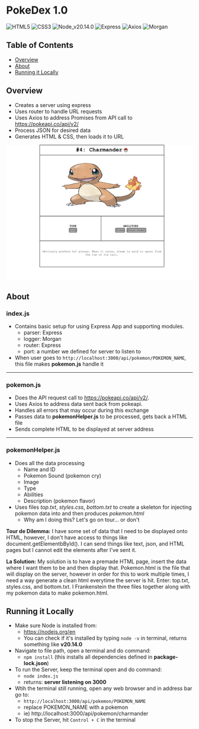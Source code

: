 # PokeDex 1.0
![HTML5](https://img.shields.io/badge/HTML5-%23E34F26?logo=html5&logoColor=white)
![CSS3](https://img.shields.io/badge/CSS3-%231572B6?logo=css3&logoColor=white)
![Node_v20.14.0](https://img.shields.io/badge/Node_v20.14.0-green?logo=node.js&logoColor=white)
![Express](https://img.shields.io/badge/Express-%23404d59?logo=express&logoColor=%2361DAFB)
![Axios](https://img.shields.io/badge/Axios-purple?logo=axios)
![Morgan](https://img.shields.io/badge/Morgan-blue)


## Table of Contents
- [Overview](#Overview)
- [About](#About)
- [Running it Locally](#Running-it-Locally)

## Overview
- Creates a server using express
- Uses router to handle URL requests
- Uses Axios to address Promises from API call to https://pokeapi.co/api/v2/ 
- Process JSON for desired data 
- Generates HTML & CSS, then loads it to URL

![preview.png](https://raw.githubusercontent.com/dongaCS/pokedex/main/v1-html/preview.png)
  
## About
### index.js
- Contains basic setup for using Express App and supporting modules.
  - parser: Express
  - logger: Morgan
  - router: Express
  - port: a number we defined for server to listen to 
- When user goes to `http://localhost:3000/api/pokemon/POKEMON_NAME`, this file makes **pokemon.js** handle it

---
### pokemon.js
- Does the API request call to https://pokeapi.co/api/v2/. 
- Uses Axios to address data sent back from pokeapi. 
- Handles all errors that may occur during this exchange
- Passes data to **pokemonHelper.js** to be processed, gets back a HTML file
- Sends complete HTML to be displayed at server address

---
### pokemonHelper.js
- Does all the data processing
  - Name and ID
  - Pokemon Sound (pokemon cry)
  - Image
  - Type
  - Abilities 
  - Description (pokemon flavor)
- Uses files *top.txt*, *styles.css*, *bottom.txt* to create a skeleton for injecting pokemon data into and then produces *pokemon.html*
  - Why am I doing this? Let's go on tour... or don't

**Tour de Dilemma:** 
I have some set of data that I need to be displayed onto HTML, however, I don't have access to things like document.getElementbById(). I can send things like text, json, and HTML pages but I cannot edit the elements after I've sent it.

**La Solution:**
My solution is to have a premade HTML page, insert the data where I want them to be and then display that. Pokemon.html is the file that will display on the server, however in order for this to work multiple times, I need a way generate a clean html everytime the server is hit. Enter: top.txt, styles.css, and bottom.txt. I Frankenstein the three files together along with my pokemon data to make pokemon.html.

## Running it Locally
- Make sure Node is installed from: 
  - https://nodejs.org/en
  - You can check if it's installed by typing `node -v` in terminal, returns something like  **v20.14.0**
- Navigate to file path, open a terminal and do command: 
  - `npm install` (this installs all dependencies defined in __package-lock.json__)
-  To run the Server, keep the terminal open and do command: 
   -  `node index.js`
   -  returns: **server listening on 3000**
- Wtih the terminal still running, open any web browser and in address bar go to:
  - `http://localhost:3000/api/pokemon/POKEMON_NAME`
  - replace POKEMON_NAME with a pokemon 
  - ie) http://localhost:3000/api/pokemon/charmander
- To stop the Server, hit `Control + C` in the terminal
